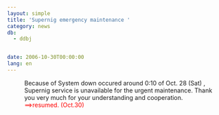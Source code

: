 ```yaml
---
layout: simple
title: 'Supernig emergency maintenance '
category: news
db:
  - ddbj


date: 2006-10-30T00:00:00
lang: en
---
```


<dd>Because of System down occured around 0:10 of Oct. 28 (Sat) , Supernig service is unavailable for the urgent maintenance. Thank you very much for your understanding and cooperation.
<dd>
    <font color="#ff0000">==&gt;resumed. (Oct.30)</font>
</dd>
</dd>
